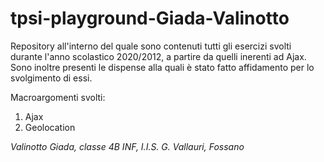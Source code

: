 # tpsi-playground-Giada-Valinotto
Repository all'interno del quale sono contenuti tutti gli esercizi svolti durante l'anno scolastico 2020/2012, a partire da quelli inerenti ad Ajax.
Sono inoltre presenti le dispense alla quali è stato fatto affidamento per lo svolgimento di essi.


Macroargomenti svolti:
1. Ajax
2. Geolocation


*Valinotto Giada, classe 4B INF, I.I.S. G. Vallauri, Fossano*
